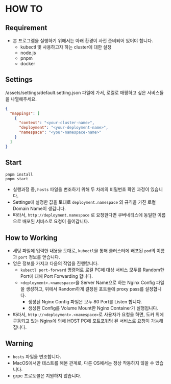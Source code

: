 # HOW TO

## Requirement

- 본 프로그램을 실행하기 위해서는 아래 환경이 사전 준비되어 있어야 합니다.
  - kubectl 및 사용하고자 하는 cluster에 대한 설정
  - node.js
  - pnpm
  - docker

## Settings

/assets/settings/default.setting.json 파일에 가서, 로컬로 매핑하고 싶은 서비스들을 나열해주세요.

```json
{
  "mappings": [
    {
      "context": "<your-cluster-name>",
      "deployment": "<your-deployment-name>",
      "namespace": "<your-namespace-name>"
    }
  ]
}
```

## Start

```sh
pnpm install
pnpm start
```
- 실행과정 중, `hosts` 파일을 변조하기 위해 두 차례의 비밀번호 확인 과정이 있습니다.
- Settings에 설정한 값을 토대로 `deployment.namespace` 의 규칙을 가진 로컬 Domain Name이 생깁니다.
- 따라서, `http://deployment.namespace` 로 요청한다면 쿠버네티스에 동일한 이름으로 배포된 서비스로 요청이 들어갑니다.

## How to Working
- 세팅 파일에 입력한 내용을 토대로, `kubectl`을 통해 클러스터에 배포된 `pod`의 이름과 `port` 정보를 얻습니다.
- 얻은 정보를 가지고 다음의 작업을 진행합니다.
  - `kubectl port-forward` 명령어로 로컬 PC에 대상 서비스 모두를 Random한 Port에 대해 Port Forwarding 합니다.
  - `<deployment>.<namespace>`을 Server Name으로 하는 Nginx Config 파일을 생성하고, 위에서 Random하게 결정된 포트들에 proxy pass를 설정합니다.
    - 생성된 Nginx Config 파일은 모두 80 Port를 Listen 합니다.
    - 생성된 Config를 Volume Mount한 Nginx Container가 실행됩니다.
- 따라서, `http://<deployment>.<namespace>`로 사용자가 요청을 하면, 도커 위에 구동되고 있는 Nginx에 의해 HOST PC에 포트포워딩 된 서비스로 요청이 가능해집니다.

## Warning
- `hosts` 파일을 변조합니다.
- MacOS에서만 테스트를 해본 관계로, 다른 OS에서는 정상 작동하지 않을 수 있습니다.
- grpc 프로토콜은 지원하지 않습니다.
